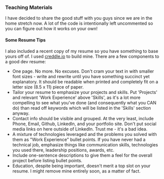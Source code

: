 ### Teaching Materials

I have decided to share the good stuff with you guys since we are in the home stretch now. A lot of the code is intentionally left uncommented so you can figure out how it works on your own!


#### Some Resume Tips
I also included a recent copy of my resume so you have something to base yours off of. I used [creddle.io](https://www.creddle.io) to build mine. 
There are a few components to a good dev resume:
- One page. No more. No excuses. Don't cram your text in with smaller font sizes - write and rewrite until you have something succinct yet explanatory. It should be readable when printed and completely fit on a letter size (8.5 x 11) piece of paper. 
- Tailor your resume to emphasize your projects and skills. Put 'Projects' and relevant 'Work Experience' above 'Skills', as it's a lot more compelling to see what you've done (and consequently what you CAN do) than read off keywords which will be listed in the 'Skills' section anyway.
- Contact info should be visible and grouped. At the very least, include Phone, Email, Github, LinkedIn, and your portfolio site. Don't put social media links on here outside of LinkedIn. Trust me - it's a bad idea.
- A mixture of technologies leveraged and the problems you solved with them as "Work Experience" bullet points. If you have never had a technical job, emphasize things like communication skills, technologies you used there, leadership positions, awards, etc.
- Include one-sentence descriptions to give them a feel for the overall project before listing bullet points.
- Education, despite being important, doesn't merit a top slot on your resume. I might remove mine entirely soon, as a matter of fact.